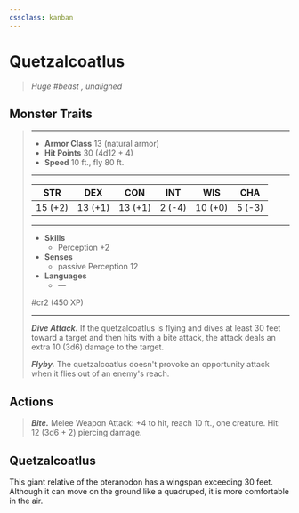 ```yaml
---
cssclass: kanban
---
```


# Quetzalcoatlus
>*Huge #beast , unaligned*
## Monster Traits
>___
>- **Armor Class** 13 (natural armor)
>- **Hit Points** 30 (4d12 + 4)
>- **Speed** 10 ft., fly 80 ft.
>___
>|STR|DEX|CON|INT|WIS|CHA|
>|:---:|:---:|:---:|:---:|:---:|:---:|
>|15 (+2)|13 (+1)|13 (+1)|2 (-4)|10 (+0)|5 (-3)|
>___
>- **Skills**
>	 - Perception +2
>- **Senses**
>	 - passive Perception 12
>- **Languages**
>	 - —
>
> #cr2 (450 XP)
>___
>***Dive Attack.*** If the quetzalcoatlus is flying and dives at least 30 feet toward a target and then hits with a bite attack, the attack deals an extra 10 (3d6) damage to the target.  
>
>***Flyby.*** The quetzalcoatlus doesn't provoke an opportunity attack when it flies out of an enemy's reach.  
>
## Actions
>***Bite.*** Melee Weapon Attack: +4 to hit, reach 10 ft., one creature. Hit: 12 (3d6 + 2) piercing damage.
## Quetzalcoatlus
This giant relative of the pteranodon has a wingspan exceeding 30 feet. Although it can move on the ground like a quadruped, it is more comfortable in the air.